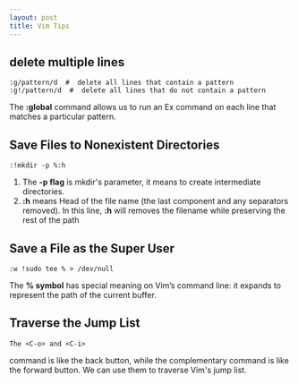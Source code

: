 ```yaml
---
layout: post
title: Vim Tips
---
```


## delete multiple lines
```
:g/pattern/d  #  delete all lines that contain a pattern
:g!/pattern/d  #  delete all lines that do not contain a pattern
```
The **:global** command allows us to run an Ex command on each line that matches a particular pattern. 

## Save Files to Nonexistent Directories
```
:!mkdir -p %:h
```

1. The **-p flag** is mkdir's parameter, it means to create intermediate directories. 
2. **:h**	means Head of the file name (the last component and any separators removed). In this line,  **:h** will removes the filename while preserving the rest of the path
		

## Save a File as the Super User
```
:w !sudo tee % > /dev/null
```
The **% symbol** has special meaning on Vim’s command line: it expands to represent the path of the current buffer.


## Traverse the Jump List 
```
The <C-o> and <C-i> 
```

<C-o> command is like the back button, while the complementary <C-i> command is like the forward button.  We can use them to traverse Vim's jump list.


